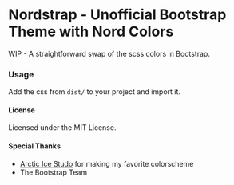 Nordstrap - Unofficial Bootstrap Theme with Nord Colors
====

WIP - A straightforward swap of the scss colors in Bootstrap.

### Usage

Add the css from `dist/` to your project and import it.

#### License

Licensed under the MIT License.

#### Special Thanks
 * [Arctic Ice Studo](https://github.com/arcticicestudio/nord) for making my favorite colorscheme
 * The Bootstrap Team
